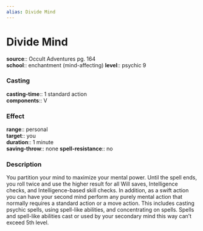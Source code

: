```yaml
---
alias: Divide Mind
---
```


# Divide Mind 

**source**:: Occult Adventures pg. 164  
**school**:: enchantment (mind-affecting)
**level**:: psychic 9

### Casting 

**casting-time**:: 1 standard action  
**components**:: V

### Effect 

**range**:: personal  
**target**:: you  
**duration**:: 1 minute  
**saving-throw**:: none
**spell-resistance**:: no

### Description 

You partition your mind to maximize your mental power. Until the spell ends, you roll twice and use the higher result for all Will saves, Intelligence checks, and Intelligence-based skill checks. In addition, as a swift action you can have your second mind perform any purely mental action that normally requires a standard action or a move action. This includes casting psychic spells, using spell-like abilities, and concentrating on spells. Spells and spell-like abilities cast or used by your secondary mind this way can’t exceed 5th level.
